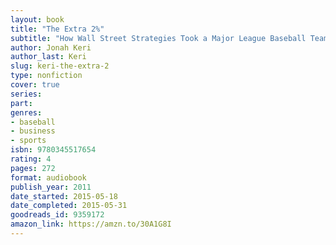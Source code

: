 ```yaml
---
layout: book
title: "The Extra 2%"
subtitle: "How Wall Street Strategies Took a Major League Baseball Team from Worst to First"
author: Jonah Keri
author_last: Keri
slug: keri-the-extra-2
type: nonfiction
cover: true
series: 
part: 
genres:
- baseball
- business
- sports
isbn: 9780345517654
rating: 4
pages: 272
format: audiobook
publish_year: 2011
date_started: 2015-05-18
date_completed: 2015-05-31
goodreads_id: 9359172
amazon_link: https://amzn.to/30A1G8I
---
```

